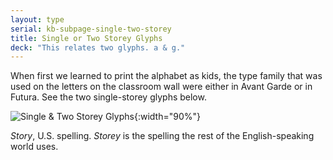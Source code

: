 ```yaml
---
layout: type
serial: kb-subpage-single-two-storey
title: Single or Two Storey Glyphs
deck: "This relates two glyphs. a & g."
---
```


When first we learned to print the alphabet as kids, the type family that was used on the letters on the classroom wall were either in Avant Garde or in Futura. See the two single-storey glyphs below.

![Single & Two Storey Glyphs]({{site.url}}/svg/kb/single-two-storey.svg){:width="90%"}

<span class="footnote">*Story*, U.S. spelling. *Storey* is the spelling the rest of the English-speaking world uses.</span>